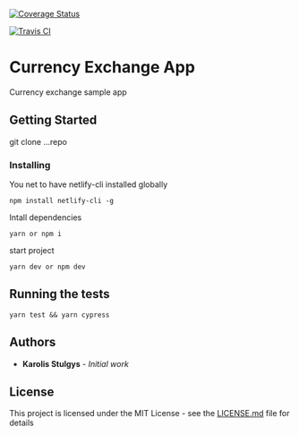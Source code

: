 [![Coverage Status](https://coveralls.io/repos/github/kstulgys/currency-exchanger-app/badge.svg?branch=master)](https://coveralls.io/github/kstulgys/currency-exchanger-app?branch=master)

[![Travis CI](https://travis-ci.com/kstulgys/currency-exchanger-app.svg?branch=master)](https://travis-ci.com/kstulgys/currency-exchanger-app.svg?branch=master)

# Currency Exchange App

Currency exchange sample app

## Getting Started

git clone ...repo

### Installing

You net to have netlify-cli installed globally

```
npm install netlify-cli -g
```

Intall dependencies

```
yarn or npm i
```

start project

```
yarn dev or npm dev
```

## Running the tests

```
yarn test && yarn cypress
```

## Authors

- **Karolis Stulgys** - _Initial work_

## License

This project is licensed under the MIT License - see the [LICENSE.md](LICENSE.md) file for details

